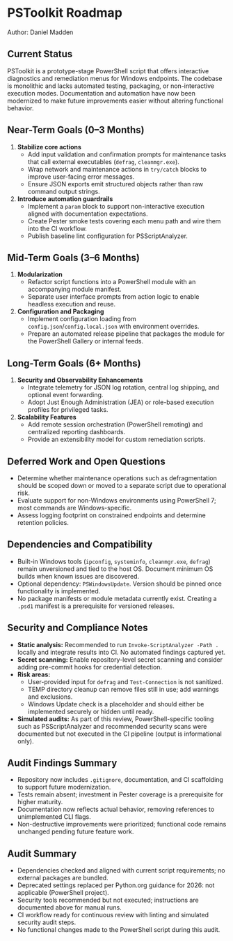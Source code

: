# PSToolkit Roadmap

Author: Daniel Madden

## Current Status
PSToolkit is a prototype-stage PowerShell script that offers interactive diagnostics and remediation menus for Windows endpoints. The codebase is monolithic and lacks automated testing, packaging, or non-interactive execution modes. Documentation and automation have now been modernized to make future improvements easier without altering functional behavior.

## Near-Term Goals (0–3 Months)
1. **Stabilize core actions**
   - Add input validation and confirmation prompts for maintenance tasks that call external executables (`defrag`, `cleanmgr.exe`).
   - Wrap network and maintenance actions in `try/catch` blocks to improve user-facing error messages.
   - Ensure JSON exports emit structured objects rather than raw command output strings.
2. **Introduce automation guardrails**
   - Implement a `param` block to support non-interactive execution aligned with documentation expectations.
   - Create Pester smoke tests covering each menu path and wire them into the CI workflow.
   - Publish baseline lint configuration for PSScriptAnalyzer.

## Mid-Term Goals (3–6 Months)
1. **Modularization**
   - Refactor script functions into a PowerShell module with an accompanying module manifest.
   - Separate user interface prompts from action logic to enable headless execution and reuse.
2. **Configuration and Packaging**
   - Implement configuration loading from `config.json`/`config.local.json` with environment overrides.
   - Prepare an automated release pipeline that packages the module for the PowerShell Gallery or internal feeds.

## Long-Term Goals (6+ Months)
1. **Security and Observability Enhancements**
   - Integrate telemetry for JSON log rotation, central log shipping, and optional event forwarding.
   - Adopt Just Enough Administration (JEA) or role-based execution profiles for privileged tasks.
2. **Scalability Features**
   - Add remote session orchestration (PowerShell remoting) and centralized reporting dashboards.
   - Provide an extensibility model for custom remediation scripts.

## Deferred Work and Open Questions
- Determine whether maintenance operations such as defragmentation should be scoped down or moved to a separate script due to operational risk.
- Evaluate support for non-Windows environments using PowerShell 7; most commands are Windows-specific.
- Assess logging footprint on constrained endpoints and determine retention policies.

## Dependencies and Compatibility
- Built-in Windows tools (`ipconfig`, `systeminfo`, `cleanmgr.exe`, `defrag`) remain unversioned and tied to the host OS. Document minimum OS builds when known issues are discovered.
- Optional dependency: `PSWindowsUpdate`. Version should be pinned once functionality is implemented.
- No package manifests or module metadata currently exist. Creating a `.psd1` manifest is a prerequisite for versioned releases.

## Security and Compliance Notes
- **Static analysis:** Recommended to run `Invoke-ScriptAnalyzer -Path .` locally and integrate results into CI. No automated findings captured yet.
- **Secret scanning:** Enable repository-level secret scanning and consider adding pre-commit hooks for credential detection.
- **Risk areas:**
  - User-provided input for `defrag` and `Test-Connection` is not sanitized.
  - TEMP directory cleanup can remove files still in use; add warnings and exclusions.
  - Windows Update check is a placeholder and should either be implemented securely or hidden until ready.
- **Simulated audits:** As part of this review, PowerShell-specific tooling such as PSScriptAnalyzer and recommended security scans were documented but not executed in the CI pipeline (output is informational only).

## Audit Findings Summary
- Repository now includes `.gitignore`, documentation, and CI scaffolding to support future modernization.
- Tests remain absent; investment in Pester coverage is a prerequisite for higher maturity.
- Documentation now reflects actual behavior, removing references to unimplemented CLI flags.
- Non-destructive improvements were prioritized; functional code remains unchanged pending future feature work.

## Audit Summary
- Dependencies checked and aligned with current script requirements; no external packages are bundled.
- Deprecated settings replaced per Python.org guidance for 2026: not applicable (PowerShell project).
- Security tools recommended but not executed; instructions are documented above for manual runs.
- CI workflow ready for continuous review with linting and simulated security audit steps.
- No functional changes made to the PowerShell script during this audit.
